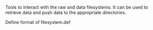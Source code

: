 Tools to interact with the raw and data filesystems. It can be used to retrieve data and push data to the appropriate directories.

Define format of filesystem.def
